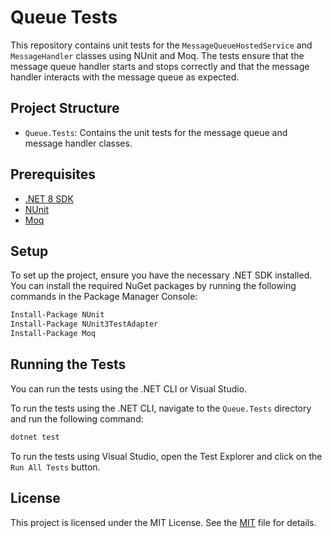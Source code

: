 ﻿# Queue Tests

This repository contains unit tests for the `MessageQueueHostedService` and `MessageHandler` classes using NUnit and Moq. The tests ensure that the message queue handler starts and stops correctly and that the message handler interacts with the message queue as expected.

## Project Structure

- `Queue.Tests`: Contains the unit tests for the message queue and message handler classes.

## Prerequisites

- [.NET 8 SDK](https://dotnet.microsoft.com/download/dotnet/8.0)
- [NUnit](https://nunit.org/)
- [Moq](https://github.com/moq/moq4)

## Setup

To set up the project, ensure you have the necessary .NET SDK installed. You can install the required NuGet packages by running the following commands in the Package Manager Console:

```sh
Install-Package NUnit
Install-Package NUnit3TestAdapter
Install-Package Moq
```

## Running the Tests
You can run the tests using the .NET CLI or Visual Studio.

To run the tests using the .NET CLI, navigate to the `Queue.Tests` directory and run the following command:

```sh
dotnet test
```

To run the tests using Visual Studio, open the Test Explorer and click on the `Run All Tests` button.

## License
This project is licensed under the MIT License. See the [MIT](https://choosealicense.com/licenses/mit/) file for details.


